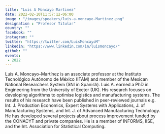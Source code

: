 ```yaml
---
title: "Luis A Moncayo Martinez"
date: 2022-02-10T11:57:12-06:00
image : "/images/speakers/luis-a-moncayo-Martinez.png"
designation : "Profesor Titular"
country: ""
facebook: ""
instagram: ""
twitter: "https://twitter.com/LuisMoncayoM"
linkedin: "https://www.linkedin.com/in/luismoncayo/"
github: ""
events:
 - 2022
---
```


Luis A. Moncayo–Martínez is an associate professor at the Instituto Tecnológico Autónomo de México (ITAM) and member of the Mexican National Researchers System (SNI in Spanish). Luis A. earned a PhD in Engineering from the University of Exeter (UK). His research focuses on developing algorithms to optimise logistics and manufacturing systems. The results of his research have been published in peer-reviewed journals e.g. Int. J. Production Economics, Expert Systems with Applications, J. of Manufacturing Systems, and Int. J. of Advanced Manufacturing Technology. He has developed several projects about process improvement funded by the CONACYT and private companies. He is a member of INFORMS, IISE, and the Int. Association for Statistical Computing.